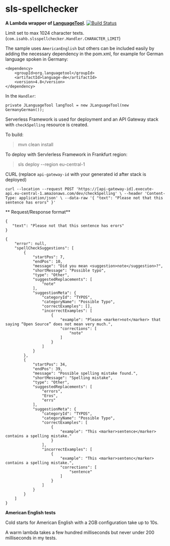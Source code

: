 # sls-spellchecker
**A Lambda wrapper of [LanguageTool](https://languagetool.org/).**
[![Build Status](https://travis-ci.org/isahb/sls-spellchecker.svg?branch=master)](https://travis-ci.org/isahb/sls-spellchecker)

Limit set to max 1024 character texts. (`com.isahb.slsspellchecker.Handler.CHARACTER_LIMIT`)

The sample uses `AmericanEnglish` but others can be included easily by adding the necessary dependency in the pom.xml, for example for German language spoken in Germany:

    <dependency>
        <groupId>org.languagetool</groupId>
        <artifactId>language-de</artifactId>
        <version>4.8</version>
    </dependency>

In the `Handler`:

    private JLanguageTool langTool = new JLanguageTool(new GermanyGerman());

Serverless Framework is used for deployment and an API Gateway stack with `checkSpelling` resource is created.

To build: 
> mvn clean install

To deploy with Servlerless Framework in Frankfurt region:
> sls deploy --region eu-central-1




CURL (replace `api-gateway-id` with your generated id after stack is deployed)

``
    curl --location --request POST 'https://[api-gateway-id].execute-api.eu-central-1.amazonaws.com/dev/checkSpelling' \
    --header 'Content-Type: application/json' \
    --data-raw '{
        "text": "Please not that this sentence has erors"
    }'
``

** Request/Response format**
```
{
   "text": "Please not that this sentence has erors"
}
```
```
{
    "error": null,
    "spellCheckSuggestions": [
        {
            "startPos": 7,
            "endPos": 10,
            "message": "Did you mean <suggestion>note</suggestion>?",
            "shortMessage": "Possible typo",
            "type": "Other",
            "suggestedReplacements": [
                "note"
            ],
            "suggestionMeta": {
                "categoryId": "TYPOS",
                "categoryName": "Possible Typo",
                "correctExamples": [],
                "incorrectExamples": [
                    {
                        "example": "Please <marker>not</marker> that saying “Open Source” does not mean very much.",
                        "corrections": [
                            "note"
                        ]
                    }
                ]
            }
        },
        {
            "startPos": 34,
            "endPos": 39,
            "message": "Possible spelling mistake found.",
            "shortMessage": "Spelling mistake",
            "type": "Other",
            "suggestedReplacements": [
                "errors",
                "Eros",
                "errs"
            ],
            "suggestionMeta": {
                "categoryId": "TYPOS",
                "categoryName": "Possible Typo",
                "correctExamples": [
                    {
                        "example": "This <marker>sentence</marker> contains a spelling mistake."
                    }
                ],
                "incorrectExamples": [
                    {
                        "example": "This <marker>sentenc</marker> contains a spelling mistake.",
                        "corrections": [
                            "sentence"
                        ]
                    }
                ]
            }
        }
    ]
}
```
**American English tests**



Cold starts for American English with a 2GB configuration take up to 10s. 

A warm lambda takes a few hundred milliseconds but never under 200 milliseconds in my tests.
